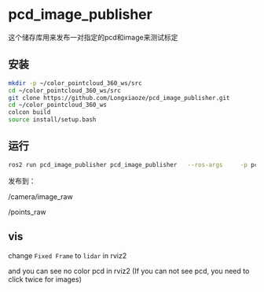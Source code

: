 # pcd_image_publisher

这个储存库用来发布一对指定的pcd和image来测试标定

## 安装
``` bash
mkdir -p ~/color_pointcloud_360_ws/src
cd ~/color_pointcloud_360_ws/src
git clone https://github.com/Longxiaoze/pcd_image_publisher.git
cd ~/color_pointcloud_360_ws
colcon build
source install/setup.bash
```

## 运行
``` bash
ros2 run pcd_image_publisher pcd_image_publisher   --ros-args     -p pcd_path:=/home/longxiaoze/color_lidar_ws/src/demo_datas/save_pcd/cloud_0000.pcd     -p image_path:=/home/longxiaoze/color_lidar_ws/src/demo_datas/20250723_145351_330.jpg     -p pcd_frame:=lidar     -p image_frame:=camera \
```

发布到：

/camera/image_raw

/points_raw

## vis
change `Fixed Frame` to `lidar` in rviz2

and you can see no color pcd in rviz2
(If you can not see pcd, you need to click twice for images)